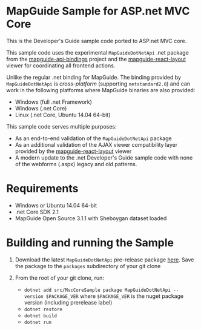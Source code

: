 # MapGuide Sample for ASP.net MVC Core

This is the Developer's Guide sample code ported to ASP.net MVC core.

This sample code uses the experimental `MapGuideDotNetApi` .net package from the [mapguide-api-bindings](https://github.com/jumpinjackie/mapguide-api-bindings) project and the [mapguide-react-layout](https://github.com/jumpinjackie/mapguide-react-layout) viewer for coordinating all frontend actions.

Unlike the regular .net binding for MapGuide. The binding provided by `MapGuideDotNetApi` is *cross-platform* (supporting `netstandard2.0`) and can work in the following platforms where MapGuide binaries are also provided:

 * Windows (full .net Framework)
 * Windows (.net Core)
 * Linux (.net Core, Ubuntu 14.04 64-bit)

This sample code serves multiple purposes:

 * As an end-to-end validation of the `MapGuideDotNetApi` package
 * As an additional validation of the AJAX viewer compatibility layer provided by the [mapguide-react-layout](https://github.com/jumpinjackie/mapguide-react-layout) viewer
 * A modern update to the .net Developer's Guide sample code with none of the webforms (.aspx) legacy and old patterns.

# Requirements

* Windows or Ubuntu 14.04 64-bit
* .net Core SDK 2.1
* MapGuide Open Source 3.1.1 with Sheboygan dataset loaded

# Building and running the Sample

1. Download the latest `MapGuideDotNetApi` pre-release package [here](https://github.com/jumpinjackie/mapguide-api-bindings/releases). Save the package to the `packages` subdirectory of your git clone

2. From the root of your git clone, run:
    * `dotnet add src/MvcCoreSample package MapGuideDotNetApi --version $PACKAGE_VER` where `$PACKAGE_VER` is the nuget package version (including prerelease label)
    * `dotnet restore`
    * `dotnet build`
    * `dotnet run`